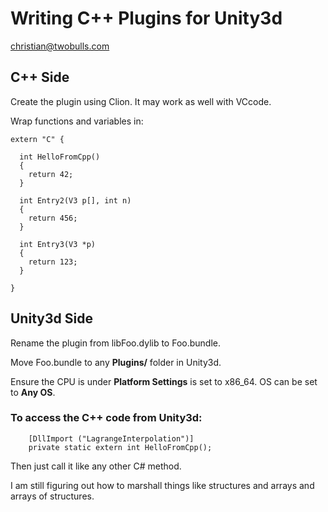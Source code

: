 # Writing C++ Plugins for Unity3d

christian@twobulls.com

## C++ Side

Create the plugin using Clion. It may work as well with VCcode.

Wrap functions and variables in:

	extern "C" {
	
	  int HelloFromCpp()
	  {
	    return 42;
	  }
	
	  int Entry2(V3 p[], int n)
	  {
	    return 456;
	  }
	
	  int Entry3(V3 *p)
	  {
	    return 123;
	  }
	
	}


## Unity3d Side

Rename the plugin from libFoo.dylib to Foo.bundle.

Move Foo.bundle to any **Plugins/** folder in Unity3d.

Ensure the CPU is under **Platform Settings** is set to x86_64. OS can be set to **Any OS**.

### To access the C++ code from Unity3d:

		[DllImport ("LagrangeInterpolation")]
		private static extern int HelloFromCpp();
		
Then just call it like any other C# method.

I am still figuring out how to marshall things like structures and arrays and arrays of structures.	